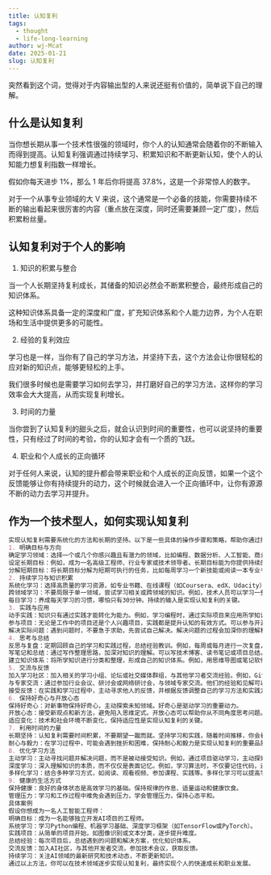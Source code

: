 ```yaml
---
title: 认知复利
tags:
  - thought
  - life-long-learning
author: wj-Mcat
date: 2025-01-21
slug: 认知复利
---
```


突然看到这个词，觉得对于内容输出型的人来说还挺有价值的，简单说下自己的理解。

## 什么是认知复利

当你想长期从事一个技术性很强的领域时，你个人的认知通常会随着你的不断输入而得到提高。认知复利强调通过持续学习、积累知识和不断更新认知，使个人的认知能力想复利指数一样增长。

假如你每天进步 1%，那么 1 年后你将提高 37.8%，这是一个非常惊人的数字。

对于一个从事专业领域的大 V 来说，这个通常是一个必备的技能，你需要持续不断的输出看起来很厉害的内容（重点放在深度，同时还需要兼顾一定广度），然后积累粉丝量。

## 认知复利对于个人的影响

1. 知识的积累与整合

当一个人长期坚持复利成长，其储备的知识必然会不断累积整合，最终形成自己的知识体系。

这种知识体系具备一定的深度和广度，扩充知识体系和个人能力边界，为个人在职场和生活中提供更多的可能性。

2. 经验的复利效应

学习也是一样，当你有了自己的学习方法，并坚持下去，这个方法会让你很轻松的应对新的知识点，能够更轻松的上手。

我们很多时候也是需要学习如何去学习，并打磨好自己的学习方法，这样你的学习效率会大大提高，从而实现复利增长。

3. 时间的力量

当你尝到了认知复利的甜头之后，就会认识到时间的重要性，也可以说坚持的重要性，只有经过了时间的考验，你的认知才会有一个质的飞跃。

4. 职业和个人成长的正向循环

对于任何人来说，认知的提升都会带来职业和个人成长的正向反馈，如果一个这个反馈能够让你有持续提升的动力，这个时候就会进入一个正向循环中，让你有源源不断的动力去学习并提升。

## 作为一个技术型人，如何实现认知复利

```markdown
实现认知复利需要系统化的方法和长期的坚持。以下是一些具体的操作步骤和策略，帮助你通过持续学习和实践实现认知复利：
1. 明确目标与方向
确定学习领域：选择一个或几个你感兴趣且有潜力的领域，比如编程、数据分析、人工智能、商业管理等。明确目标可以帮助你集中精力，避免盲目学习。
设定长期目标：例如，成为一名高级工程师、行业专家或技术领导者。长期目标能为你提供持续的动力。
分解短期目标：将长期目标分解为短期可执行的任务，比如每周学习一个新技能或阅读一本专业书籍。
2. 持续学习与知识积累
系统化学习：选择高质量的学习资源，如专业书籍、在线课程（如Coursera、edX、Udacity）、行业认证（如AWS认证、PMP等）。系统化学习可以帮助你构建坚实的知识基础。
跨领域学习：不要局限于单一领域，尝试学习相关或跨领域的知识。例如，技术人员可以学习一些商业管理知识，以更好地理解市场需求。
每日学习：养成每天学习的习惯，哪怕只有30分钟。持续的输入是实现认知复利的关键。
3. 实践与应用
动手实践：知识只有通过实践才能转化为能力。例如，学习编程时，通过实际项目来应用所学知识；学习数据分析时，尝试分析真实数据集。
参与项目：无论是工作中的项目还是个人兴趣项目，实践都是提升认知的有效方式。可以参与开源项目、实习或自己发起的项目。
解决实际问题：遇到问题时，不要急于求助，先尝试自己解决。解决问题的过程会加深你的理解和记忆。
4. 思考与总结
反思与复盘：定期回顾自己的学习和实践过程，总结经验教训。例如，每周或每月进行一次复盘，思考哪些地方做得好，哪些需要改进。
写笔记和总结：通过写作整理思路，加深对知识的理解。可以写技术博客、读书笔记或项目总结。
建立知识体系：将所学知识进行分类和整理，形成自己的知识体系。例如，用思维导图或笔记软件（如Notion）来管理知识。
5. 交流与反馈
加入学习社区：加入相关的学习小组、论坛或社交媒体群组，与其他学习者交流经验。例如，GitHub、Stack Overflow、知乎等平台。
与专家交流：通过参加行业会议、研讨会或网络研讨会，与领域专家交流。他们的经验和见解可以为你提供新的视角。
接受反馈：在实践和学习过程中，主动寻求他人的反馈，并根据反馈调整自己的学习方法和实践方式。
6. 保持好奇心与开放心态
保持好奇心：对新事物保持好奇心，主动探索未知领域。好奇心是驱动学习的重要动力。
开放心态：接受新观点和新方法，避免陷入思维定式。开放心态可以帮助你从不同角度思考问题。
适应变化：技术和社会环境不断变化，保持适应性是实现认知复利的关键。
7. 利用时间的力量
长期坚持：认知复利需要时间积累，不要期望一蹴而就。坚持学习和实践，随着时间推移，你会看到显著的进步。
耐心与毅力：在学习过程中，可能会遇到挫折和困难，保持耐心和毅力是实现认知复利的重要品质。
8. 优化学习方法
主动学习：主动寻找问题并解决问题，而不是被动接受知识。例如，通过项目驱动学习，主动探索知识。
深度学习：深入理解知识的本质，而不仅仅是表面记忆。例如，学习算法时，不仅要记住代码，还要理解其原理和应用场景。
多样化学习：结合多种学习方式，如阅读、观看视频、参加课程、实践等。多样化学习可以提高学习效率。
9. 健康的生活方式
保持健康：良好的身体状态是高效学习的基础。保持规律的作息、适量运动和健康饮食。
管理压力：学习和工作过程中难免会遇到压力，学会管理压力，保持心态平和。
具体案例
假设你想成为一名人工智能工程师：
明确目标：成为一名能够独立开发AI项目的工程师。
系统学习：学习Python编程、机器学习基础、深度学习框架（如TensorFlow或PyTorch）。
实践项目：从简单的项目开始，如图像识别或文本分类，逐步提升难度。
总结经验：每次项目后，总结遇到的问题和解决方案，优化知识体系。
交流反馈：加入AI社区，与其他开发者交流，参加技术会议，获取反馈。
持续学习：关注AI领域的最新研究和技术动态，不断更新知识。
通过以上方法，你可以在技术领域逐步实现认知复利，最终实现个人的快速成长和职业发展。
```